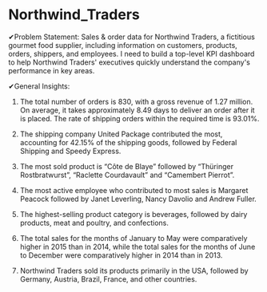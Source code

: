 # Northwind_Traders
✔Problem Statement:
Sales & order data for Northwind Traders, a fictitious gourmet food supplier, including information on customers, products, orders, shippers, and employees. I need to build a top-level KPI dashboard to help Northwind Traders' executives quickly understand the company's performance in key areas.

✔General Insights:

1.  The total number of orders is 830, with a gross revenue of 1.27 million. On average, it takes approximately 8.49 days to deliver an order after it is placed. The rate of shipping orders within the required time is 93.01%. 

2.   The shipping company United Package contributed the most, accounting for 42.15% of the shipping goods, followed by Federal Shipping and Speedy Express.

3.   The most sold product is “Côte de Blaye” followed by “Thüringer Rostbratwurst”, “Raclette Courdavault” and “Camembert Pierrot”.

4.  The most active employee who contributed to most sales is Margaret Peacock followed by Janet Leverling, Nancy Davolio and Andrew Fuller.

5.   The highest-selling product category is beverages, followed by dairy products, meat and poultry, and confections.

6.    The total sales for the months of January to May were comparatively higher in 2015 than in 2014, while the total sales for the months of June to December were comparatively higher in 2014 than in 2013.

7.   Northwind Traders sold its products primarily in the USA, followed by Germany, Austria, Brazil, France, and other countries.
